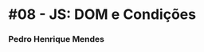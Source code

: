# #08 - JS: DOM e Condições

### Pedro Henrique Mendes

[comment]: <> (Pedro Henrique Mendes de Castro)